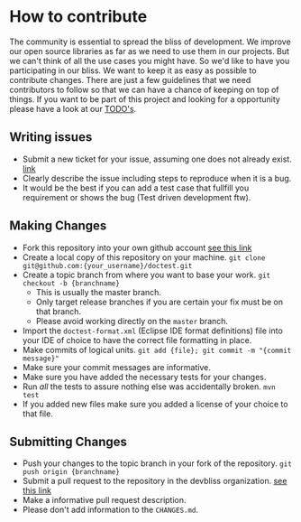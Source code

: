# How to contribute

The community is essential to spread the bliss of development. We improve 
our open source libraries as far as we need to use them in our projects. But 
we can't think of all the use cases you might have. So we'd like to have you
participating in our bliss. We want to keep it as easy as possible to contribute 
changes. There are just a few guidelines that we need contributors to follow 
so that we can have a chance of keeping on top of things.
If you want to be part of this project and looking for a opportunity please 
have a look at our [TODO's](http://devbliss.github.com/doctest/TODO.html).

## Writing issues

* Submit a new ticket for your issue, assuming one does not already exist. [link](https://github.com/devbliss/doctest/issues/new)
* Clearly describe the issue including steps to reproduce when it is a bug.
* It would be the best if you can add a test case that fullfill you requirement or shows the bug (Test driven development ftw).

## Making Changes

* Fork this repository into your own github account [see this link](https://help.github.com/articles/fork-a-repo)
* Create a local copy of this repository on your machine. `git clone git@github.com:{your_username}/doctest.git`
* Create a topic branch from where you want to base your work. `git checkout -b {branchname}`
  * This is usually the master branch.
  * Only target release branches if you are certain your fix must be on that branch.
  * Please avoid working directly on the `master` branch.
* Import the `doctest-format.xml` (Eclipse IDE format definitions) file into your IDE of choice to have the correct file formatting in place.
* Make commits of logical units. `git add {file}; git commit -m "{commit message}"`
* Make sure your commit messages are informative.
* Make sure you have added the necessary tests for your changes.
* Run _all_ the tests to assure nothing else was accidentally broken. `mvn test`
* If you added new files make sure you added a license of your choice to that file.

## Submitting Changes

* Push your changes to the topic branch in your fork of the repository. `git push origin {branchname}`
* Submit a pull request to the repository in the devbliss organization. [see this link](https://help.github.com/articles/creating-a-pull-request)
* Make a informative pull request description.
* Please don't add information to the `CHANGES.md`. 

